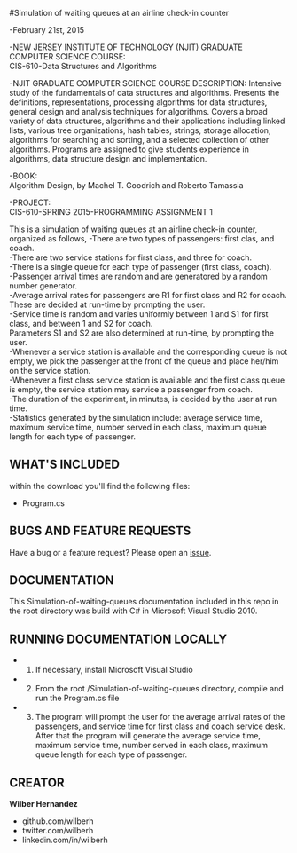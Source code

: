 #Simulation of waiting queues at an airline check-in counter

-February 21st, 2015

-NEW JERSEY INSTITUTE OF TECHNOLOGY (NJIT) GRADUATE COMPUTER SCIENCE COURSE:  
CIS-610-Data Structures and Algorithms


-NJIT GRADUATE COMPUTER SCIENCE COURSE DESCRIPTION: 
Intensive study of the fundamentals of data structures and algorithms. Presents the definitions, representations, processing algorithms for data structures, general design and analysis techniques for algorithms. Covers a broad variety of data structures, algorithms and their applications including linked lists, various tree organizations, hash tables, strings, storage allocation, algorithms for searching and sorting, and a selected collection of other algorithms. Programs are assigned to give students experience in algorithms, data structure design and implementation.

-BOOK:  
Algorithm Design, by Machel T. Goodrich and Roberto Tamassia


-PROJECT:  
CIS-610-SPRING 2015-PROGRAMMING ASSIGNMENT 1


This is a simulation of waiting queues at an airline check-in counter, organized as follows, 
-There are two types of passengers: first clas, and coach.  
-There are two service stations for first class, and three for coach.  
-There is a single queue for each type of passenger (first class, coach).  
-Passenger arrival times are random and are generatored by a random number generator.  
-Average arrival rates for passengers are R1 for first class and R2 for coach.  
These are decided at run-time by prompting the user.  
-Service time is random and varies uniformly between 1 and S1 for first class, 
and between 1 and S2 for coach.  
Parameters S1 and S2 are also determined at run-time, by prompting the user.  
-Whenever a service station is available and the corresponding queue is not empty, 
we pick the passenger at the front of the queue and place her/him on the service station.  
-Whenever a first class service station is available and the first class queue is empty, 
the service station may service a passenger from coach.  
-The duration of the experiment, in minutes, is decided by the user at run time.  
-Statistics generated by the simulation include: average service time, maximum service time, 
number served in each class, maximum queue length for each type of passenger.  

## WHAT'S INCLUDED
within the download you'll find the following files:
- Program.cs

## BUGS AND FEATURE REQUESTS
Have a bug or a feature request? Please open an [issue](https://github.com/wilberh/Simulation-of-waiting-queues/issues/new).

## DOCUMENTATION
This Simulation-of-waiting-queues documentation included in this repo in the root directory was build with C# in Microsoft Visual Studio 2010.  

## RUNNING DOCUMENTATION LOCALLY
- 1. If necessary, install Microsoft Visual Studio
- 2. From the root /Simulation-of-waiting-queues directory, compile and run the Program.cs file 
- 3. The program will prompt the user for the average arrival rates of the passengers, and service time for first class and coach service desk.  After that the program will generate the average service time, maximum service time, number served in each class, maximum queue length for each type of passenger.

## CREATOR
**Wilber Hernandez**
- github.com/wilberh
- twitter.com/wilberh
- linkedin.com/in/wilberh

